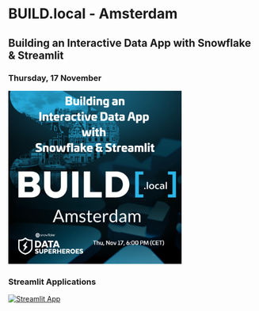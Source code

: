 # BUILD.local - Amsterdam

## Building an Interactive Data App with Snowflake & Streamlit

### Thursday, 17 November

<img src="https://github.com/daanalytics/Snowflake/blob/master/pictures/BUILD.local%20Amsterdam%2017%20Nov%202022.png" width="350" heigth="350">

### Streamlit Applications

[![Streamlit App](https://static.streamlit.io/badges/streamlit_badge_rred.svg)](https://daanal-presentationsbuild-localcodestreamlit-cloud-pets-tdu9c0.streamlit.app)
